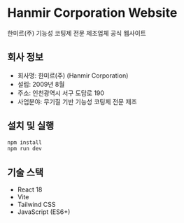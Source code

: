 # Hanmir Corporation Website

한미르(주) 기능성 코팅제 전문 제조업체 공식 웹사이트

## 회사 정보
- 회사명: 한미르(주) (Hanmir Corporation)
- 설립: 2009년 8월
- 주소: 인천광역시 서구 도담로 190
- 사업분야: 무기질 기반 기능성 코팅제 전문 제조

## 설치 및 실행

```bash
npm install
npm run dev
```

## 기술 스택
- React 18
- Vite
- Tailwind CSS
- JavaScript (ES6+)
